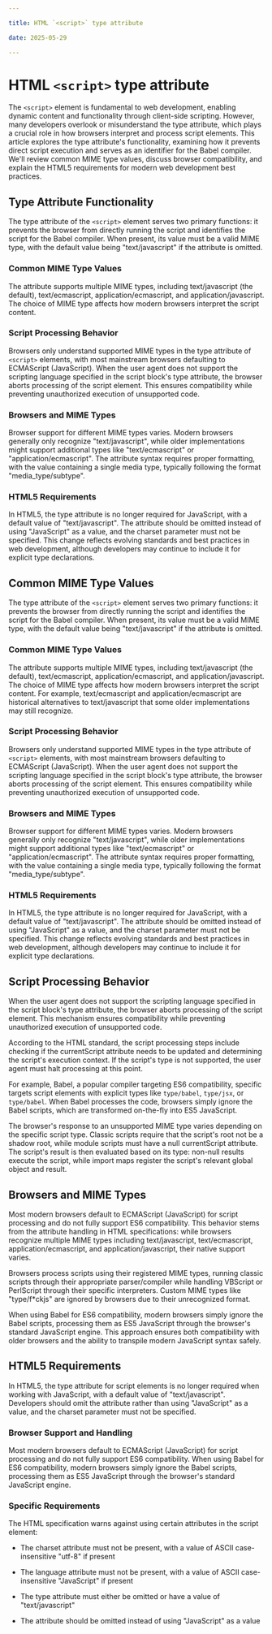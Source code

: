 ```yaml
---

title: HTML `<script>` type attribute

date: 2025-05-29

---
```



# HTML `<script>` type attribute

The `<script>` element is fundamental to web development, enabling dynamic content and functionality through client-side scripting. However, many developers overlook or misunderstand the type attribute, which plays a crucial role in how browsers interpret and process script elements. This article explores the type attribute's functionality, examining how it prevents direct script execution and serves as an identifier for the Babel compiler. We'll review common MIME type values, discuss browser compatibility, and explain the HTML5 requirements for modern web development best practices.


## Type Attribute Functionality

The type attribute of the `<script>` element serves two primary functions: it prevents the browser from directly running the script and identifies the script for the Babel compiler. When present, its value must be a valid MIME type, with the default value being "text/javascript" if the attribute is omitted.


### Common MIME Type Values

The attribute supports multiple MIME types, including text/javascript (the default), text/ecmascript, application/ecmascript, and application/javascript. The choice of MIME type affects how modern browsers interpret the script content.


### Script Processing Behavior

Browsers only understand supported MIME types in the type attribute of `<script>` elements, with most mainstream browsers defaulting to ECMAScript (JavaScript). When the user agent does not support the scripting language specified in the script block's type attribute, the browser aborts processing of the script element. This ensures compatibility while preventing unauthorized execution of unsupported code.


### Browsers and MIME Types

Browser support for different MIME types varies. Modern browsers generally only recognize "text/javascript", while older implementations might support additional types like "text/ecmascript" or "application/ecmascript". The attribute syntax requires proper formatting, with the value containing a single media type, typically following the format "media_type/subtype".


### HTML5 Requirements

In HTML5, the type attribute is no longer required for JavaScript, with a default value of "text/javascript". The attribute should be omitted instead of using "JavaScript" as a value, and the charset parameter must not be specified. This change reflects evolving standards and best practices in web development, although developers may continue to include it for explicit type declarations.


## Common MIME Type Values

The type attribute of the `<script>` element serves two primary functions: it prevents the browser from directly running the script and identifies the script for the Babel compiler. When present, its value must be a valid MIME type, with the default value being "text/javascript" if the attribute is omitted.


### Common MIME Type Values

The attribute supports multiple MIME types, including text/javascript (the default), text/ecmascript, application/ecmascript, and application/javascript. The choice of MIME type affects how modern browsers interpret the script content. For example, text/ecmascript and application/ecmascript are historical alternatives to text/javascript that some older implementations may still recognize.


### Script Processing Behavior

Browsers only understand supported MIME types in the type attribute of `<script>` elements, with most mainstream browsers defaulting to ECMAScript (JavaScript). When the user agent does not support the scripting language specified in the script block's type attribute, the browser aborts processing of the script element. This ensures compatibility while preventing unauthorized execution of unsupported code.


### Browsers and MIME Types

Browser support for different MIME types varies. Modern browsers generally only recognize "text/javascript", while older implementations might support additional types like "text/ecmascript" or "application/ecmascript". The attribute syntax requires proper formatting, with the value containing a single media type, typically following the format "media_type/subtype".


### HTML5 Requirements

In HTML5, the type attribute is no longer required for JavaScript, with a default value of "text/javascript". The attribute should be omitted instead of using "JavaScript" as a value, and the charset parameter must not be specified. This change reflects evolving standards and best practices in web development, although developers may continue to include it for explicit type declarations.


## Script Processing Behavior

When the user agent does not support the scripting language specified in the script block's type attribute, the browser aborts processing of the script element. This mechanism ensures compatibility while preventing unauthorized execution of unsupported code.

According to the HTML standard, the script processing steps include checking if the currentScript attribute needs to be updated and determining the script's execution context. If the script's type is not supported, the user agent must halt processing at this point.

For example, Babel, a popular compiler targeting ES6 compatibility, specific targets script elements with explicit types like `type/babel`, `type/jsx`, or `type/babel`. When Babel processes the code, browsers simply ignore the Babel scripts, which are transformed on-the-fly into ES5 JavaScript.

The browser's response to an unsupported MIME type varies depending on the specific script type. Classic scripts require that the script's root not be a shadow root, while module scripts must have a null currentScript attribute. The script's result is then evaluated based on its type: non-null results execute the script, while import maps register the script's relevant global object and result.


## Browsers and MIME Types

Most modern browsers default to ECMAScript (JavaScript) for script processing and do not fully support ES6 compatibility. This behavior stems from the attribute handling in HTML specifications: while browsers recognize multiple MIME types including text/javascript, text/ecmascript, application/ecmascript, and application/javascript, their native support varies.

Browsers process scripts using their registered MIME types, running classic scripts through their appropriate parser/compiler while handling VBScript or PerlScript through their specific interpreters. Custom MIME types like "type/f*ckjs" are ignored by browsers due to their unrecognized format.

When using Babel for ES6 compatibility, modern browsers simply ignore the Babel scripts, processing them as ES5 JavaScript through the browser's standard JavaScript engine. This approach ensures both compatibility with older browsers and the ability to transpile modern JavaScript syntax safely.


## HTML5 Requirements

In HTML5, the type attribute for script elements is no longer required when working with JavaScript, with a default value of "text/javascript". Developers should omit the attribute rather than using "JavaScript" as a value, and the charset parameter must not be specified.


### Browser Support and Handling

Most modern browsers default to ECMAScript (JavaScript) for script processing and do not fully support ES6 compatibility. When using Babel for ES6 compatibility, modern browsers simply ignore the Babel scripts, processing them as ES5 JavaScript through the browser's standard JavaScript engine.


### Specific Requirements

The HTML specification warns against using certain attributes in the script element:

- The charset attribute must not be present, with a value of ASCII case-insensitive "utf-8" if present

- The language attribute must not be present, with a value of ASCII case-insensitive "JavaScript" if present

- The type attribute must either be omitted or have a value of "text/javascript"

- The attribute should be omitted instead of using "JavaScript" as a value

